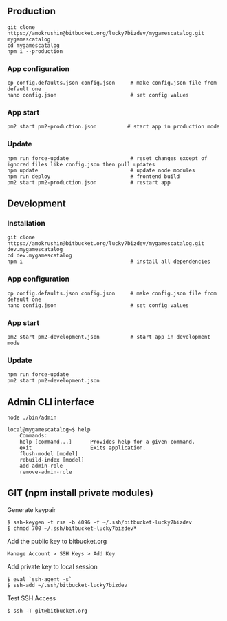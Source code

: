 ## Production
    git clone https://amokrushin@bitbucket.org/lucky7bizdev/mygamescatalog.git mygamescatalog
    cd mygamescatalog
    npm i --production

### App configuration
    cp config.defaults.json config.json     # make config.json file from default one
    nano config.json                        # set config values

### App start
    pm2 start pm2-production.json          # start app in production mode

### Update
    npm run force-update                    # reset changes except of ignored files like config.json then pull updates
    npm update                              # update node modules
    npm run deploy                          # frontend build
    pm2 start pm2-production.json           # restart app



## Development

### Installation
    git clone https://amokrushin@bitbucket.org/lucky7bizdev/mygamescatalog.git dev.mygamescatalog
    cd dev.mygamescatalog
    npm i                                   # install all dependencies

### App configuration
    cp config.defaults.json config.json     # make config.json file from default one
    nano config.json                        # set config values

### App start
    pm2 start pm2-development.json          # start app in development mode

### Update
    npm run force-update
    pm2 start pm2-development.json



## Admin CLI interface

    node ./bin/admin

    local@mygamescatalog~$ help
        Commands:
        help [command...]      Provides help for a given command.
        exit                   Exits application.
        flush-model [model]
        rebuild-index [model]
        add-admin-role
        remove-admin-role

## GIT (npm install private modules)

Generate keypair

    $ ssh-keygen -t rsa -b 4096 -f ~/.ssh/bitbucket-lucky7bizdev
    $ chmod 700 ~/.ssh/bitbucket-lucky7bizdev*

Add the public key to bitbucket.org

    Manage Account > SSH Keys > Add Key

Add private key to local session

    $ eval `ssh-agent -s`
    $ ssh-add ~/.ssh/bitbucket-lucky7bizdev

Test SSH Access

    $ ssh -T git@bitbucket.org